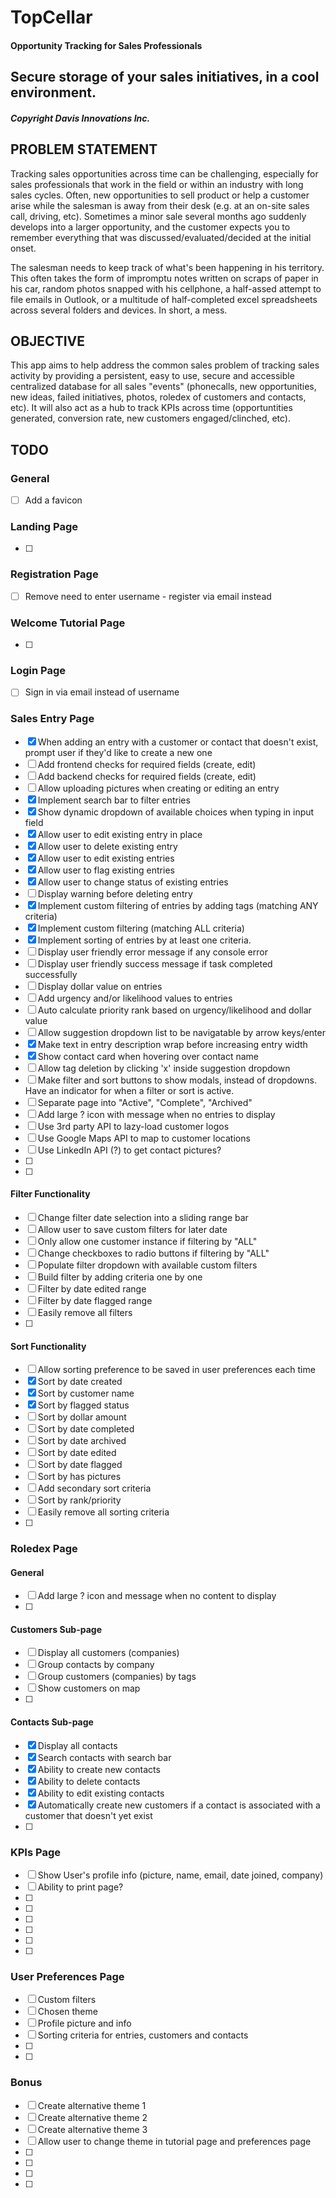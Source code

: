 # TopCellar
#### Opportunity Tracking for Sales Professionals
## Secure storage of your sales initiatives, in a cool environment.
##### Copyright Davis Innovations Inc.

## PROBLEM STATEMENT
Tracking sales opportunities across time can be challenging, especially for sales professionals that work in the field or within an industry with long sales cycles. Often, new opportunities to sell product or help a customer arise while the salesman is away from their desk (e.g. at an on-site sales call, driving, etc).  Sometimes a minor sale several months ago suddenly develops into a larger opportunity, and the customer expects you to remember everything that was discussed/evaluated/decided at the initial onset.

The salesman needs to keep track of what's been happening in his territory.  This often takes the form of impromptu notes written on scraps of paper in his car, random photos snapped with his cellphone, a half-assed attempt to file emails in Outlook, or a multitude of half-completed excel spreadsheets across several folders and devices. In short, a mess.

## OBJECTIVE
This app aims to help address the common sales problem of tracking sales activity by providing a persistent, easy to use, secure and accessible centralized database for all sales "events" (phonecalls, new opportunities, new ideas, failed initiatives, photos, roledex of customers and contacts, etc).  It will also act as a hub to track KPIs across time (opportuntities generated, conversion rate, new customers engaged/clinched, etc).

## TODO
### General
- [ ] Add a favicon

### Landing Page
- [ ] 

### Registration Page
- [ ] Remove need to enter username - register via email instead

### Welcome Tutorial Page
- [ ] 

### Login Page
- [ ] Sign in via email instead of username

### Sales Entry Page
- [x] When adding an entry with a customer or contact that doesn't exist, prompt user if they'd like to create a new one
- [ ] Add frontend checks for required fields (create, edit)
- [ ] Add backend checks for required fields (create, edit)
- [ ] Allow uploading pictures when creating or editing an entry
- [x] Implement search bar to filter entries
- [x] Show dynamic dropdown of available choices when typing in input field
- [x] Allow user to edit existing entry in place
- [x] Allow user to delete existing entry 
- [x] Allow user to edit existing entries
- [x] Allow user to flag existing entries
- [x] Allow user to change status of existing entries
- [ ] Display warning before deleting entry
- [x] Implement custom filtering of entries by adding tags (matching ANY criteria)
- [x] Implement custom filtering (matching ALL criteria)
- [x] Implement sorting of entries by at least one criteria.  
- [ ] Display user friendly error message if any console error
- [ ] Display user friendly success message if task completed successfully
- [ ] Display dollar value on entries
- [ ] Add urgency and/or likelihood values to entries
- [ ] Auto calculate priority rank based on urgency/likelihood and dollar value
- [ ] Allow suggestion dropdown list to be navigatable by arrow keys/enter
- [x] Make text in entry description wrap before increasing entry width
- [x] Show contact card when hovering over contact name
- [ ] Allow tag deletion by clicking 'x' inside suggestion dropdown
- [ ] Make filter and sort buttons to show modals, instead of dropdowns. Have an indicator for when a filter or sort is active.
- [ ] Separate page into "Active", "Complete", "Archived"
- [ ] Add large ? icon with message when no entries to display
- [ ] Use 3rd party API to lazy-load customer logos
- [ ] Use Google Maps API to map to customer locations
- [ ] Use LinkedIn API (?) to get contact pictures?
- [ ] 
- [ ] 
#### Filter Functionality
- [ ] Change filter date selection into a sliding range bar
- [ ] Allow user to save custom filters for later date
- [ ] Only allow one customer instance if filtering by "ALL"
- [ ] Change checkboxes to radio buttons if filtering by "ALL"
- [ ] Populate filter dropdown with available custom filters
- [ ] Build filter by adding criteria one by one
- [ ] Filter by date edited range
- [ ] Filter by date flagged range
- [ ] Easily remove all filters
- [ ] 
#### Sort Functionality
- [ ] Allow sorting preference to be saved in user preferences each time
- [x] Sort by date created
- [x] Sort by customer name
- [x] Sort by flagged status
- [ ] Sort by dollar amount
- [ ] Sort by date completed
- [ ] Sort by date archived
- [ ] Sort by date edited
- [ ] Sort by date flagged
- [ ] Sort by has pictures
- [ ] Add secondary sort criteria
- [ ] Sort by rank/priority
- [ ] Easily remove all sorting criteria
- [ ] 

### Roledex Page
#### General
- [ ] Add large ? icon and message when no content to display
- [ ] 
#### Customers Sub-page
- [ ] Display all customers (companies)
- [ ] Group contacts by company
- [ ] Group customers (companies) by tags
- [ ] Show customers on map
- [ ] 
#### Contacts Sub-page
- [x] Display all contacts
- [x] Search contacts with search bar
- [x] Ability to create new contacts
- [x] Ability to delete contacts
- [x] Ability to edit existing contacts
- [x] Automatically create new customers if a contact is associated with a customer that doesn't yet exist
- [ ]


### KPIs Page
- [ ] Show User's profile info (picture, name, email, date joined, company)
- [ ] Ability to print page?
- [ ]
- [ ]
- [ ]
- [ ]
- [ ]
- [ ]

### User Preferences Page
- [ ] Custom filters
- [ ] Chosen theme
- [ ] Profile picture and info
- [ ] Sorting criteria for entries, customers and contacts
- [ ] 
- [ ] 


### Bonus
- [ ] Create alternative theme 1
- [ ] Create alternative theme 2
- [ ] Create alternative theme 3
- [ ] Allow user to change theme in tutorial page and preferences page
- [ ] 
- [ ] 
- [ ] 
- [ ] 